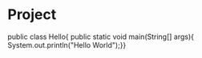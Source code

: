 # Project
public class Hello{
public static void main(String[] args){
System.out.println("Hello World");}}